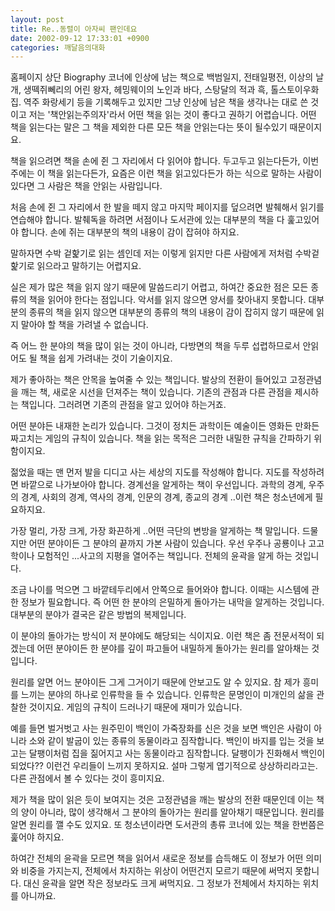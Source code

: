 ```yaml
---
layout: post
title: Re..동렬이 아자씨 팬인데요
date: 2002-09-12 17:33:01 +0900
categories: 깨달음의대화
---
```

홈페이지 상단 Biography 코너에 인상에 남는 책으로 백범일지, 전태일평전, 이상의 날개, 생떽쥐뻬리의 어린 왕자, 헤밍웨이의 노인과 바다, 스탕달의 적과 흑, 톨스토이우화집. 역주 화랑세기 등을 기록해두고 있지만 그냥 인상에 남은 책을 생각나는 대로 쓴 것이고 저는 '책안읽는주의자'라서 어떤 책을 읽는 것이 좋다고 권하기 어렵습니다. 어떤 책을 읽는다는 말은 그 책을 제외한 다른 모든 책을 안읽는다는 뜻이 될수있기 때문이지요.
  

  
책을 읽으려면 책을 손에 쥔 그 자리에서 다 읽어야 합니다. 두고두고 읽는다든가, 이번주에는 이 책을 읽는다든가, 요즘은 이런 책을 읽고있다든가 하는 식으로 말하는 사람이 있다면 그 사람은 책을 안읽는 사람입니다.
  

  
처음 손에 쥔 그 자리에서 한 발을 떼지 않고 마지막 페이지를 덮으려면 발췌해서 읽기를 연습해야 합니다. 발췌독을 하려면 서점이나 도서관에 있는 대부분의 책을 다 훑고있어야 합니다. 손에 쥐는 대부분의 책의 내용이 감이 잡혀야 하지요.
  

  
말하자면 수박 겉핥기로 읽는 셈인데 저는 이렇게 읽지만 다른 사람에게 저처럼 수박겉핥기로 읽으라고 말하기는 어렵지요.
  

  
실은 제가 많은 책을 읽지 않기 때문에 말씀드리기 어렵고, 하여간 중요한 점은 모든 종류의 책을 읽어야 한다는 점입니다. 악서를 읽지 않으면 양서를 찾아내지 못합니다. 대부분의 종류의 책을 읽지 않으면 대부분의 종류의 책의 내용이 감이 잡히지 않기 때문에 읽지 말아야 할 책을 가려낼 수 없습니다.
  

  
즉 어느 한 분야의 책을 많이 읽는 것이 아니라, 다방면의 책을 두루 섭렵하므로서 안읽어도 될 책을 쉽게 가려내는 것이 기술이지요.
  

  
제가 좋아하는 책은 안목을 높여줄 수 있는 책입니다. 발상의 전환이 들어있고 고정관념을 깨는 책, 새로운 시선을 던져주는 책이 있습니다. 기존의 관점과 다른 관점을 제시하는 책입니다. 그러려면 기존의 관점을 알고 있어야 하는거죠.
  

  
어떤 분야든 내재한 논리가 있습니다. 그것이 정치든 과학이든 예술이든 영화든 만화든 짜고치는 게임의 규칙이 있습니다. 책을 읽는 목적은 그러한 내밀한 규칙을 간파하기 위함이지요.
  

  
젊었을 때는 맨 먼저 발을 디디고 사는 세상의 지도를 작성해야 합니다. 지도를 작성하려면 바깥으로 나가보아야 합니다. 경계선을 알게하는 책이 우선입니다. 과학의 경계, 우주의 경계, 사회의 경계, 역사의 경계, 인문의 경계, 종교의 경계 ..이런 책은 청소년에게 필요하지요.
  

  
가장 멀리, 가장 크게, 가장 화끈하게 ..어떤 극단의 변방을 알게하는 책 말입니다. 드물지만 어떤 분야이든 그 분야의 끝까지 가본 사람이 있습니다. 우선 우주나 공룡이나 고고학이나 모험적인 ...사고의 지평을 열어주는 책입니다. 전체의 윤곽을 알게 하는 것입니다.
  

  
조금 나이를 먹으면 그 바깥테두리에서 안쪽으로 들어와야 합니다. 이때는 시스템에 관한 정보가 필요합니다. 즉 어떤 한 분야의 은밀하게 돌아가는 내막을 알게하는 것입니다. 대부분의 분야가 결국은 같은 방법의 복제입니다.
  

  
이 분야의 돌아가는 방식이 저 분야에도 해당되는 식이지요. 이런 책은 좀 전문서적이 되겠는데 어떤 분야이든 한 분야를 깊이 파고들어 내밀하게 돌아가는 원리를 알아채는 것입니다.
  

  
원리를 알면 어느 분야이든 그게 그거이기 때문에 안보고도 알 수 있지요. 참 제가 흥미를 느끼는 분야의 하나로 인류학을 들 수 있습니다. 인류학은 문명인이 미개인의 삶을 관찰한 것이지요. 게임의 규칙이 드러나기 때문에 재미가 있습니다.
  

  
예를 들면 벌거벗고 사는 원주민이 백인이 가죽장화를 신은 것을 보면 백인은 사람이 아니라 소와 같이 발굽이 있는 종류의 동물이라고 짐작합니다. 백인이 바지를 입는 것을 보고는 달팽이처럼 집을 짊어지고 사는 동물이라고 짐작합니다. 달팽이가 진화해서 백인이 되었다?? 이런건 우리들이 느끼지 못하지요. 설마 그렇게 엽기적으로 상상하리라고는. 다른 관점에서 볼 수 있다는 것이 흥미지요.
  

  
제가 책을 많이 읽은 듯이 보여지는 것은 고정관념을 깨는 발상의 전환 때문인데 이는 책의 양이 아니라, 많이 생각해서 그 분야의 돌아가는 원리를 알아채기 때문입니다. 원리를 알면 원리를 깰 수도 있지요. 또 청소년이라면 도서관의 총류 코너에 있는 책을 한번쯤은 훑어야 하지요.
  

  
하여간 전체의 윤곽을 모르면 책을 읽어서 새로운 정보를 습득해도 이 정보가 어떤 의미와 비중을 가지는지, 전체에서 차지하는 위상이 어떤건지 모르기 때문에 써먹지 못합니다. 대신 윤곽을 알면 작은 정보라도 크게 써먹지요. 그 정보가 전체에서 차지하는 위치를 아니까요.